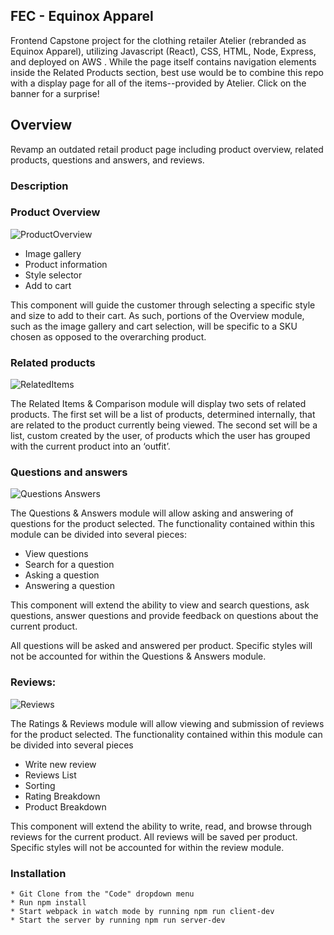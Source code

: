 ## FEC - Equinox Apparel 
Frontend Capstone project for the clothing retailer Atelier (rebranded as Equinox Apparel), utilizing Javascript (React), CSS, HTML, Node, Express, and deployed on AWS . While the page itself contains navigation elements inside the Related Products section, best use would be to combine this repo with a display page for all of the items--provided by Atelier. Click on the banner for a surprise!

## Overview
Revamp an outdated retail product page including product overview, related products, questions and answers, and reviews.

### Description
### Product Overview

![ProductOverview](https://user-images.githubusercontent.com/108377805/231079145-24e0c7e5-0dc7-4ada-a6f7-848805bfe698.png)

* Image gallery
* Product information
* Style selector
* Add to cart

This component will guide the customer through selecting a specific style and size to add to their cart. As such, portions of the Overview module, such as the image gallery and cart selection, will be specific to a SKU chosen as opposed to the overarching product.

### Related products

![RelatedItems](https://user-images.githubusercontent.com/108377805/231079189-0e0ca9fb-283b-422a-9086-1033edaaf8bb.png)


The Related Items & Comparison module will display two sets of related products.  The first set will be a list of products, determined internally, that are related to the product currently being viewed.  The second set will be a list, custom created by the user, of products which the user has grouped with the current product into an ‘outfit’.

### Questions and answers

![Questions Answers](https://user-images.githubusercontent.com/108377805/231079210-895f6ce0-c682-4044-9792-639bf1dbe5f1.png)


The Questions & Answers module will allow asking and answering of questions for the product selected.  The functionality contained within this module can be divided into several pieces:

* View questions
* Search for a question
* Asking a question
* Answering a question

This component will extend the ability to view and search questions, ask questions, answer questions and provide feedback on questions about the current product.

All questions will be asked and answered per product.  Specific styles will not be accounted for within the Questions & Answers module.

### Reviews:

![Reviews](https://user-images.githubusercontent.com/108377805/231079237-a4d3139e-cd54-4f20-afd5-21a4cfbb7787.png)

The Ratings & Reviews module will allow viewing and submission of reviews for the product selected.  The functionality contained within this module can be divided into several pieces

* Write new review
* Reviews List
* Sorting
* Rating Breakdown
* Product Breakdown

This component will extend the ability to write, read, and browse through reviews for the current product.
All reviews will be saved per product.  Specific styles will not be accounted for within the review module.

### Installation

```
* Git Clone from the "Code" dropdown menu
* Run npm install
* Start webpack in watch mode by running npm run client-dev
* Start the server by running npm run server-dev
```
